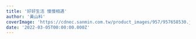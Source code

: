 ```yaml
---
title: '好好生活 慢慢相遇'
author: '黃山料'
coverImage: 'https://cdnec.sanmin.com.tw/product_images/957/957658530.jpg'
date: '2022-03-05T00:00:00.000Z'
---
```

